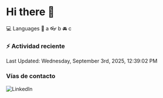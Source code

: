 # Hi there 👋

:computer: Languages
:pencil: a
:eyeglasses: b
:oncoming_automobile: c

### :zap: Actividad reciente
<!--RECENT_ACTIVITY:start-->
<!--RECENT_ACTIVITY:end-->
<!--RECENT_ACTIVITY:last_update-->
Last Updated: Wednesday, September 3rd, 2025, 12:39:02 PM
<!--RECENT_ACTIVITY:last_update_end-->

### Vías de contacto

![LinkedIn](https://www.linkedin.com/in/irving-hernández-226846205/)

